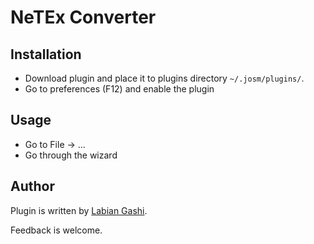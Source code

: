 # NeTEx Converter

Installation
------------
* Download plugin and place it to plugins directory `~/.josm/plugins/`. 
* Go to preferences (F12) and enable the plugin

Usage
-----
* Go to File -> ...
* Go through the wizard

Author
------

Plugin is written by [Labian Gashi](https://gitlab.com/labiangashi).

Feedback is welcome.
